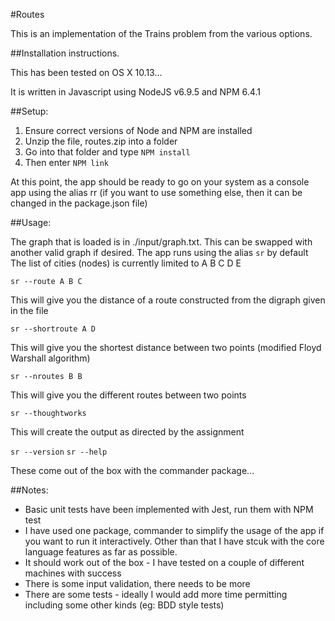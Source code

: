 #Routes

This is an implementation of the Trains problem from the various options.

##Installation instructions.

This has been tested on OS X 10.13...

It is written in Javascript using NodeJS v6.9.5 and NPM 6.4.1  

##Setup:

1. Ensure correct versions of Node and NPM are installed
2. Unzip the file, routes.zip into a folder
3. Go into that folder and type `NPM install`
4. Then enter `NPM link`

At this point, the app should be ready to go on your system as a console app using the alias rr (if you want to use something else, then it can be changed in the package.json file)

##Usage:

The graph that is loaded is in ./input/graph.txt.  This can be swapped with another valid graph if desired.
The app runs using the alias `sr` by default
The list of cities (nodes) is currently limited to A B C D E

`sr --route A B C`

This will give you the distance of a route constructed from the digraph given in the file

`sr --shortroute A D`

This will give you the shortest distance between two points (modified Floyd Warshall algorithm)

`sr --nroutes B B`

This will give you the different routes between two points

`sr --thoughtworks`

This will create the output as directed by the assignment

`sr --version`
`sr --help`

These come out of the box with the commander package...

##Notes:

* Basic unit tests have been implemented with Jest, run them with NPM test
* I have used one package, commander to simplify the usage of the app if you want to run it interactively.  Other than that I have stcuk with the core language features as far as possible.
* It should work out of the box - I have tested on a couple of different machines with success
* There is some input validation, there needs to be more
* There are some tests - ideally I would add more time permitting including some other kinds (eg: BDD style tests)